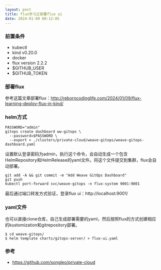 ```yaml
---
layout: post
title: flux学习之部署flux ui
date: 2024-01-09 00:12:05
---
```


### 前置条件

- kubectl
- kind v0.20.0
- docker
- flux version 2.2.2
- $GITHUB_USER
- $GITHUB_TOKEN

### 部署flux

参考这篇文章部署flux：http://reborncodinglife.com/2024/01/09/flux-learning-deploy-flux-in-kind/

### helm方式

```
PASSWORD="admin"
gitops create dashboard ww-gitops \
  --password=$PASSWORD \
  --export > ./clusters/private-cloud/weave-gitops/weave-gitops-dashboard.yaml
```

设置默认登录密码为admin，执行这个命令，会自动生成一个包含HelmRepository和HelmRelease的yaml文件。将这个文件提交到集群，flux会自动部署。

```
git add -A && git commit -m "Add Weave GitOps Dashboard"
git push
kubectl port-forward svc/weave-gitops -n flux-system 9001:9001
```

最后通过端口转发方式验证，登录flux ui：http://localhost:9001/

### yaml文件

也可以直接clone仓库，自己生成部署需要的yaml，然后按照flux的方式创建相应的kustomization和gitrepository部署。

```
$ cd weave-gitops/
$ helm template charts/gitops-server/ > flux-ui.yaml
```

### 参考

- https://github.com/songleo/private-cloud
